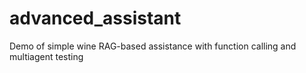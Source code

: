 # advanced_assistant
Demo of simple wine RAG-based assistance with function calling and multiagent testing
